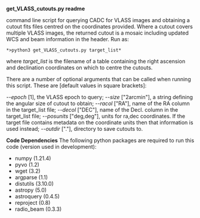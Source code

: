 **get_VLASS_cutouts.py readme**

command line script for querying CADC for VLASS images and obtaining a cutout fits files centred on the coordinates provided. Where a cutout covers multiple VLASS images, the returned cutout is a mosaic including updated WCS and beam information in the header. Run as: 

    *>python3 get_VLASS_cutouts.py target_list*

where *target_list* is the filename of a table containing the right ascension and declination coordinates on which to centre the cutouts. 

There are a number of optional arguments that can be called when running this script. These are [default values in square brackets]:

*--epoch* [1], the VLASS epoch to query;
*--size* ["2arcmin"], a string defining the angular size of cutout to obtain;
*--racol* ["RA"], name of the RA column in the target_list file;
*--decol* ["DEC"], name of the Decl. column in the target_list file;
*--posunits* ["deg,deg"], units for ra,dec coordinates. If the target file contains metadata on the coordinate units then that information is used instead;
*--outdir* ["."], directory to save cutouts to.


**Code Dependencies**
The following python packages are required to run this code (version used in development):
* numpy (1.21.4)
* pyvo (1.2)
* wget (3.2)
* argparse (1.1)
* distutils (3.10.0)
* astropy (5.0)
* astroquery (0.4.5)
* reproject (0.8)
* radio_beam (0.3.3)
